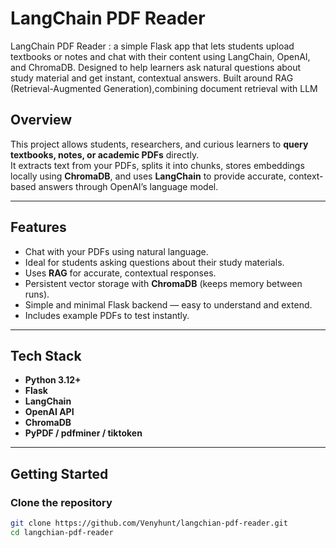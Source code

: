 # LangChain PDF Reader
LangChain PDF Reader : a simple Flask app that lets students upload textbooks or notes and chat with their content using LangChain, OpenAI, and ChromaDB. Designed to help learners ask natural questions about study material and get instant, contextual answers. Built around RAG (Retrieval-Augmented Generation),combining document retrieval with LLM 

##  Overview

This project allows students, researchers, and curious learners to **query textbooks, notes, or academic PDFs** directly.  
It extracts text from your PDFs, splits it into chunks, stores embeddings locally using **ChromaDB**, and uses **LangChain** to provide accurate, context-based answers through OpenAI’s language model.

---

##  Features

-  Chat with your PDFs using natural language.  
-  Ideal for students asking questions about their study materials.  
-  Uses **RAG** for accurate, contextual responses.  
-  Persistent vector storage with **ChromaDB** (keeps memory between runs).  
-  Simple and minimal Flask backend — easy to understand and extend.  
-  Includes example PDFs to test instantly.

---

##  Tech Stack

- **Python 3.12+**
- **Flask**
- **LangChain**
- **OpenAI API**
- **ChromaDB**
- **PyPDF / pdfminer / tiktoken**

---

##  Getting Started

###  Clone the repository
```bash
git clone https://github.com/Venyhunt/langchian-pdf-reader.git
cd langchian-pdf-reader
